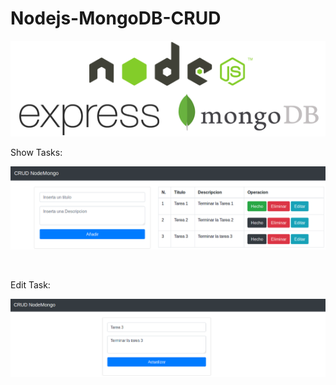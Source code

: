 # Nodejs-MongoDB-CRUD

<p align="center"><img src="/images/img.png"></p>

<p>Show Tasks:</p>
<p align="center"><img src="/images/Captura1.PNG"></p>

</br>

<p>Edit Task:</p>
<p align="center"><img src="/images/Captura2.PNG"></p>
